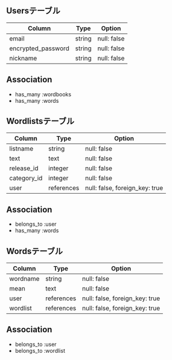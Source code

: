 ## Usersテーブル

| Column             | Type   | Option      |
| ------------------ | ------ | ----------- |
| email              | string | null: false |
| encrypted_password | string | null: false |
| nickname           | string | null: false |

## Association
- has_many :wordbooks
- has_many :words


## Wordlistsテーブル

| Column      | Type       | Option      |
| ----------- | ---------- | ----------- |
| listname    | string     | null: false |
| text        | text       | null: false |
| release_id  | integer    | null: false |※あとで
| category_id | integer    | null: false |※あとで
| user        | references | null: false, foreign_key: true |

## Association

- belongs_to :user
- has_many :words


## Wordsテーブル

| Column   | Type       | Option                         |
| -------- | ---------- | ------------------------------ |
| wordname | string     | null: false                    |
| mean     | text       | null: false                    |
| user     | references | null: false, foreign_key: true |
| wordlist | references | null: false, foreign_key: true |

## Association

- belongs_to :user
- belongs_to :wordlist